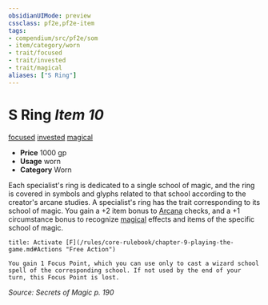 ```yaml
---
obsidianUIMode: preview
cssclass: pf2e,pf2e-item
tags:
- compendium/src/pf2e/som
- item/category/worn
- trait/focused
- trait/invested
- trait/magical
aliases: ["S Ring"]
---
```

# S Ring *Item 10*  
[focused](/rules/traits/focused.md)  [invested](/rules/traits/invested.md)  [magical](/rules/traits/magical.md)  

- **Price** 1000 gp
- **Usage** worn
- **Category** Worn

Each specialist's ring is dedicated to a single school of magic, and the ring is covered in symbols and glyphs related to that school according to the creator's arcane studies. A specialist's ring has the trait corresponding to its school of magic. You gain a +2 item bonus to [Arcana](/compendium/skills.md#Arcana) checks, and a +1 circumstance bonus to recognize [magical](/rules/traits/magical.md) effects and items of the specific school of magic.

```ad-embed-ability
title: Activate [F](/rules/core-rulebook/chapter-9-playing-the-game.md#Actions "Free Action")

You gain 1 Focus Point, which you can use only to cast a wizard school spell of the corresponding school. If not used by the end of your turn, this Focus Point is lost.
```

*Source: Secrets of Magic p. 190*